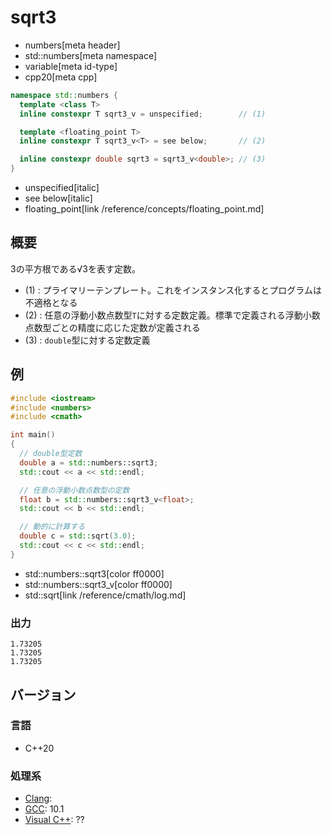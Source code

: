 # sqrt3
* numbers[meta header]
* std::numbers[meta namespace]
* variable[meta id-type]
* cpp20[meta cpp]

```cpp
namespace std::numbers {
  template <class T>
  inline constexpr T sqrt3_v = unspecified;        // (1)

  template <floating_point T>
  inline constexpr T sqrt3_v<T> = see below;       // (2)

  inline constexpr double sqrt3 = sqrt3_v<double>; // (3)
}
```
* unspecified[italic]
* see below[italic]
* floating_point[link /reference/concepts/floating_point.md]

## 概要
3の平方根である√3を表す定数。

- (1) : プライマリーテンプレート。これをインスタンス化するとプログラムは不適格となる
- (2) : 任意の浮動小数点数型`T`に対する定数定義。標準で定義される浮動小数点数型ごとの精度に応じた定数が定義される
- (3) : `double`型に対する定数定義


## 例
```cpp example
#include <iostream>
#include <numbers>
#include <cmath>

int main()
{
  // double型定数
  double a = std::numbers::sqrt3;
  std::cout << a << std::endl;

  // 任意の浮動小数点数型の定数
  float b = std::numbers::sqrt3_v<float>;
  std::cout << b << std::endl;

  // 動的に計算する
  double c = std::sqrt(3.0);
  std::cout << c << std::endl;
}
```
* std::numbers::sqrt3[color ff0000]
* std::numbers::sqrt3_v[color ff0000]
* std::sqrt[link /reference/cmath/log.md]

### 出力
```
1.73205
1.73205
1.73205
```

## バージョン
### 言語
- C++20

### 処理系
- [Clang](/implementation.md#clang):
- [GCC](/implementation.md#gcc): 10.1
- [Visual C++](/implementation.md#visual_cpp): ??
